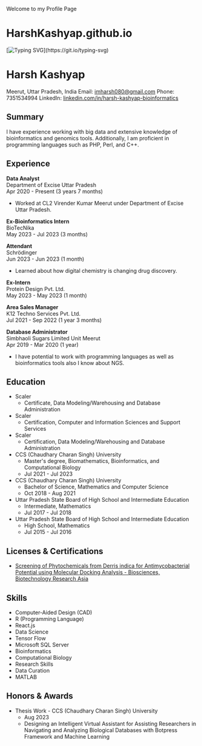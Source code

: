 Welcome to my Profile Page 
# HarshKashyap.github.io

[![Typing SVG](https://readme-typing-svg.demolab.com?font=Fira+Code&pause=1000&color=1865F7&random=false&width=435&lines=I'm+Harsh+Kashyap;Bioinformatician+cum+data+analyst;Passionate+to+solve+logics+;Python+made+bioinformatics+easy.)](https://git.io/typing-svg)

# Harsh Kashyap
Meerut, Uttar Pradesh, India
Email: imharsh080@gmail.com
Phone: 7351534994
LinkedIn: [linkedin.com/in/harsh-kashyap-bioinformatics](https://linkedin.com/in/harsh-kashyap-bioinformatics)

## Summary
I have experience working with big data and extensive knowledge of bioinformatics and genomics tools. Additionally, I am proficient in programming languages such as PHP, Perl, and C++.

## Experience
**Data Analyst**  
Department of Excise Uttar Pradesh  
Apr 2020 - Present (3 years 7 months)  
- Worked at CL2 Virender Kumar Meerut under Department of Excise Uttar Pradesh.

**Ex-Bioinformatics Intern**  
BioTecNika  
May 2023 - Jul 2023 (3 months)

**Attendant**  
Schrödinger  
Jun 2023 - Jun 2023 (1 month)  
- Learned about how digital chemistry is changing drug discovery.

**Ex-Intern**  
Protein Design Pvt. Ltd.  
May 2023 - May 2023 (1 month)

**Area Sales Manager**  
K12 Techno Services Pvt. Ltd.  
Jul 2021 - Sep 2022 (1 year 3 months)

**Database Administrator**  
Simbhaoli Sugars Limited Unit Meerut  
Apr 2019 - Mar 2020 (1 year)  
- I have potential to work with programming languages as well as bioinformatics tools also I know about NGS.

## Education
- Scaler  
  - Certificate, Data Modeling/Warehousing and Database Administration
- Scaler  
  - Certification, Computer and Information Sciences and Support Services
- Scaler  
  - Certification, Data Modeling/Warehousing and Database Administration
- CCS (Chaudhary Charan Singh) University  
  - Master's degree, Biomathematics, Bioinformatics, and Computational Biology  
  - Jul 2021 - Jul 2023
- CCS (Chaudhary Charan Singh) University  
  - Bachelor of Science, Mathematics and Computer Science  
  - Oct 2018 - Aug 2021
- Uttar Pradesh State Board of High School and Intermediate Education  
  - Intermediate, Mathematics  
  - Jul 2017 - Jul 2018
- Uttar Pradesh State Board of High School and Intermediate Education  
  - High School, Mathematics  
  - Jul 2015 - Jul 2016

## Licenses & Certifications
- [Screening of Phytochemicals from Derris indica for Antimycobacterial Potential using Molecular Docking Analysis - Biosciences, Biotechnology Research Asia](http://dx.doi.org/10.13005/bbra/3142)

## Skills
- Computer-Aided Design (CAD)
- R (Programming Language)
- React.js
- Data Science
- Tensor Flow
- Microsoft SQL Server
- Bioinformatics
- Computational Biology
- Research Skills
- Data Curation
- MATLAB

## Honors & Awards
- Thesis Work - CCS (Chaudhary Charan Singh) University  
  - Aug 2023  
  - Designing an Intelligent Virtual Assistant for Assisting Researchers in Navigating and Analyzing Biological Databases with Botpress Framework and Machine Learning
